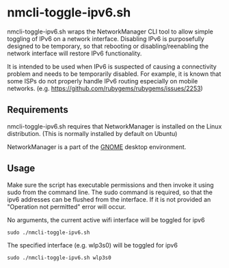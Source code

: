 # nmcli-toggle-ipv6.sh

nmcli-toggle-ipv6.sh wraps the NetworkManager CLI tool to allow simple toggling of IPv6 on a network interface.  Disabling IPv6 is purposefully designed to be temporary, so that rebooting or disabling/reenabling the network interface will restore IPv6 functionality.  

It is intended to be used when IPv6 is suspected of causing a connectivity problem and needs to be temporarily disabled.  For example, it is known that some ISPs do not properly handle IPv6 routing especially on mobile networks.  (e.g. https://github.com/rubygems/rubygems/issues/2253)

## Requirements

nmcli-toggle-ipv6.sh requires that NetworkManager is installed on the Linux distribution.  (This is normally installed by default on Ubuntu)

NetworkManager is a part of the [GNOME](https://www.gnome.org) desktop environment.

## Usage

Make sure the script has executable permissions and then invoke it using sudo from the command line.  The sudo command is required, so that the ipv6 addresses can be flushed from the interface.  If it is not provided an "Operation not permitted" error will occur.

No arguments, the current active wifi interface will be toggled for ipv6
```
sudo ./nmcli-toggle-ipv6.sh
```

The specified interface (e.g. wlp3s0) will be toggled for ipv6
```
sudo ./nmcli-toggle-ipv6.sh wlp3s0
```
